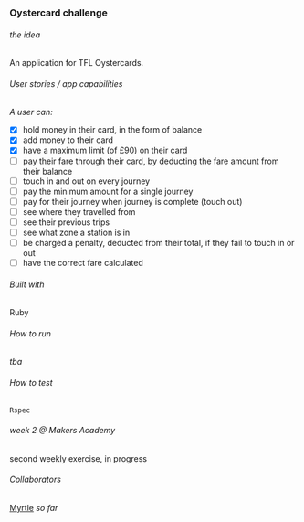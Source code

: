 ### Oystercard challenge

###### the idea
An application for TFL Oystercards.

###### User stories / app capabilities
_A user can:_ <br>
- [x] hold money in their card, in the form of balance
- [x] add money to their card
- [x] have a maximum limit (of £90) on their card
- [ ] pay their fare through their card, by deducting the fare amount from their balance
- [ ] touch in and out on every journey
- [ ] pay the minimum amount for a single journey
- [ ] pay for their journey when journey is complete (touch out)
- [ ] see where they travelled from
- [ ] see their previous trips
- [ ] see what zone a station is in
- [ ] be charged a penalty, deducted from their total, if they fail to touch in or out
- [ ] have the correct fare calculated

###### Built with

Ruby

###### How to run
_tba_

###### How to test

`Rspec`

###### week 2 @ Makers Academy
second weekly exercise, in progress

###### Collaborators
[Myrtle](https://github.com/Mrtly) _so far_
